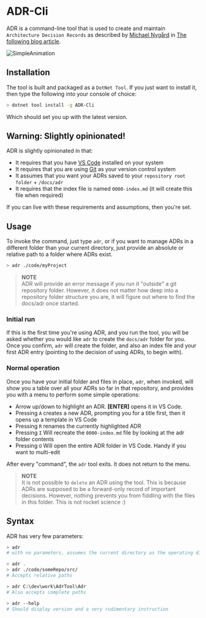 # ADR-Cli

ADR is a command-line tool that is used to create and maintain `Architecture Decision Records` as described by [Michael Nygård](https://cognitect.com/authors/MichaelNygard.html) in [The following blog article](https://cognitect.com/blog/2011/11/15/documenting-architecture-decisions).

![SimpleAnimation](Docs/Images/adrTool.gif)

## Installation

The tool is built and packaged as a `DotNet Tool`. If you just want to install it, then type the following into your console of choice: 

```sh
> dotnet tool install -g ADR-Cli
```

Which should set you up with the latest version. 

## Warning: Slightly opinionated!
ADR is slightly opinionated in that:
- It requires that you have [VS Code](https://code.visualstudio.com/) installed on your system
- It requires that you are using [Git](https://git-scm.com/) as your version control system
- It assumes that you want your ADRs saved to your `repository root folder` + `/docs/adr`
- It requires that the index file is named `0000-index.md` (it will create this file when required)

If you can live with these requirements and assumptions, then you're set. 

## Usage

To invoke the command, just type `adr`, or if you want to manage ADRs in a different folder than your current directory, just provide an absolute or relative path to a folder where ADRs exist.

```sh
> adr ./code/myProject
```

> **NOTE**<br />
> ADR will provide an error message if you run it "outside" a git repository folder. However, it does not matter how deep into a repository folder structure you are, it will figure out where to find the docs/adr once started. 

### Initial run
If this is the first time you're using ADR, and you run the tool, you will be asked whether you would like `adr` to create the `docs/adr` folder for you. Once you confirm, `adr` will create the folder, and also an index file and your first ADR entry (pointing to the decision of using ADRs, to begin with). 

### Normal operation

Once you have your initial folder and files in place, `adr`, when invoked, will show you a table over all your ADRs so far in that repository, and provides you with a menu to perform some simple operations: 
- Arrow up/down to highlight an ADR. **[ENTER]** opens it in VS Code.
- Pressing `A` creates a new ADR, prompting you for a title first, then it opens up a template in VS Code
- Pressing `R` renames the currently highlighted ADR
- Pressing `I` Will recreate the `0000-index.md` file by looking at the adr folder contents
- Pressing `O` Will open the entire ADR folder in VS Code. Handy if you want to multi-edit

After every "command", the `adr` tool exits. It does not return to the menu. 

> **NOTE** <br />
> It is not possible to `delete` an ADR using the tool. This is because ADRs are supposed to be a forward-only record of important decisions. However, nothing prevents you from fiddling with the files in this folder. This is not rocket science :)


## Syntax

ADR has very few parameters: 

```sh
> adr
# with no parameters, assumes the current directory as the operating directory

> adr .
> adr ./code/someRepo/src/
# Accepts relative paths

> adr C:\dev\work\AdrTool\Adr
# Also accepts complete paths

> adr --help
# Should display version and a very rudimentary instruction
```





